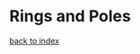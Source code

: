 # Rings and Poles

[back to index](../../)

<script src="https://cdnjs.cloudflare.com/ajax/libs/p5.js/1.4.0/p5.js"></script>
<script src="script.js"></script>
<style>
main {
    display: flex;
    justify-content: center;
    align-items: center;
    margin: 0;
    margin-bottom: 20px;
}

#defaultCanvas {
    display: block;
}
</style>